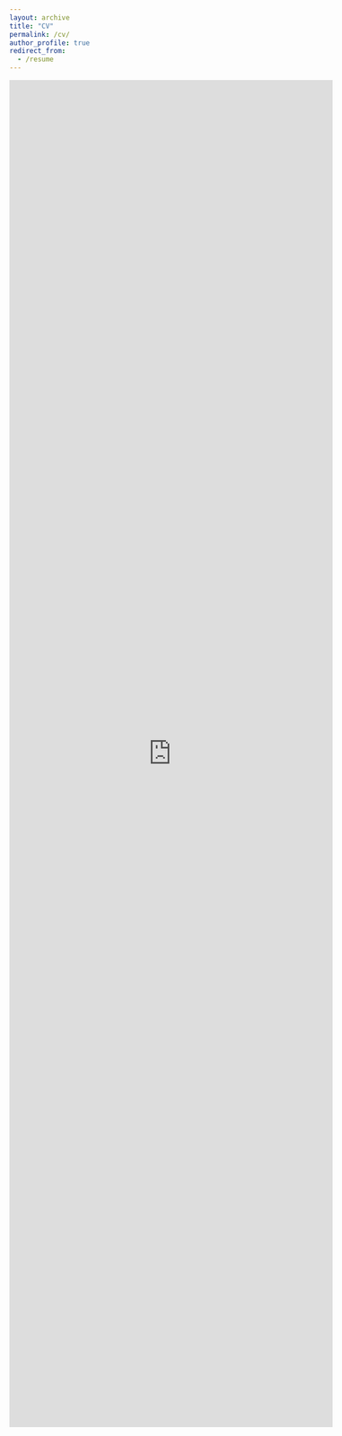 ```yaml
---
layout: archive
title: "CV"
permalink: /cv/
author_profile: true
redirect_from:
  - /resume
---
```


<iframe src="https://drive.google.com/file/d/12HSo9PJfkigrFEjCUc4zj9scIFwQKOTV/preview" style="position: absolute; width: 60%; height: 60%; border: none"></iframe>


<!-- ### Footer

Last updated: August 2020 -->
